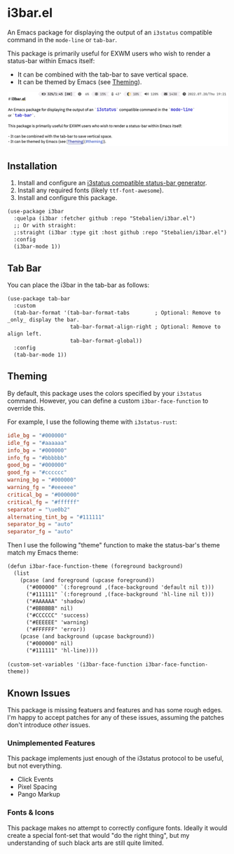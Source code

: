 # i3bar.el

An Emacs package for displaying the output of an `i3status` compatible command in the `mode-line`
or `tab-bar`.

This package is primarily useful for EXWM users who wish to render a status-bar within Emacs itself:

- It can be combined with the tab-bar to save vertical space.
- It can be themed by Emacs (see [Theming](#theming)).

![Screenshot](screenshot.png)

## Installation

1. Install and configure an [i3status compatible status-bar generator](https://wiki.archlinux.org/title/I3#i3status).
2. Install any required fonts (likely `ttf-font-awesome`).
3. Install and configure this package.

```elisp
(use-package i3bar
  :quelpa (i3bar :fetcher github :repo "Stebalien/i3bar.el")
  ;; Or with straight:
  ;:straight (i3bar :type git :host github :repo "Stebalien/i3bar.el")
  :config
  (i3bar-mode 1))
```

## Tab Bar

You can place the i3bar in the tab-bar as follows:

```elisp
(use-package tab-bar
  :custom
  (tab-bar-format '(tab-bar-format-tabs        ; Optional: Remove to _only_ display the bar.
                    tab-bar-format-align-right ; Optional: Remove to align left.
                    tab-bar-format-global))
  :config
  (tab-bar-mode 1))
```

## Theming

By default, this package uses the colors specified by your `i3status` command. However, you can
define a custom `i3bar-face-function` to override this.

For example, I use the following theme with `i3status-rust`:

```toml
idle_bg = "#000000"
idle_fg = "#aaaaaa"
info_bg = "#000000"
info_fg = "#bbbbbb"
good_bg = "#000000"
good_fg = "#cccccc"
warning_bg = "#000000"
warning_fg = "#eeeeee"
critical_bg = "#000000"
critical_fg = "#ffffff"
separator = "\ue0b2"
alternating_tint_bg = "#111111"
separator_bg = "auto"
separator_fg = "auto"
```

Then I use the following "theme" function to make the status-bar's theme match my Emacs theme:

```elisp
(defun i3bar-face-function-theme (foreground background)
  (list
    (pcase (and foreground (upcase foreground))
      ("#000000" `(:foreground ,(face-background 'default nil t)))
      ("#111111" `(:foreground ,(face-background 'hl-line nil t)))
      ("#AAAAAA" 'shadow)
      ("#BBBBBB" nil)
      ("#CCCCCC" 'success)
      ("#EEEEEE" 'warning)
      ("#FFFFFF" 'error))
    (pcase (and background (upcase background))
      ("#000000" nil)
      ("#111111" 'hl-line))))

(custom-set-variables '(i3bar-face-function i3bar-face-function-theme))
```

## Known Issues

This package is missing featuers and features and has some rough edges. I'm happy to accept patches
for any of these issues, assuming the patches don't introduce _other_ issues.

### Unimplemented Features

This package implements just enough of the i3status protocol to be useful, but not everything.

- Click Events
- Pixel Spacing
- Pango Markup

### Fonts & Icons

This package makes no attempt to correctly configure fonts. Ideally it would create a special
font-set that would "do the right thing", but my understanding of such black arts are still quite
limited.
